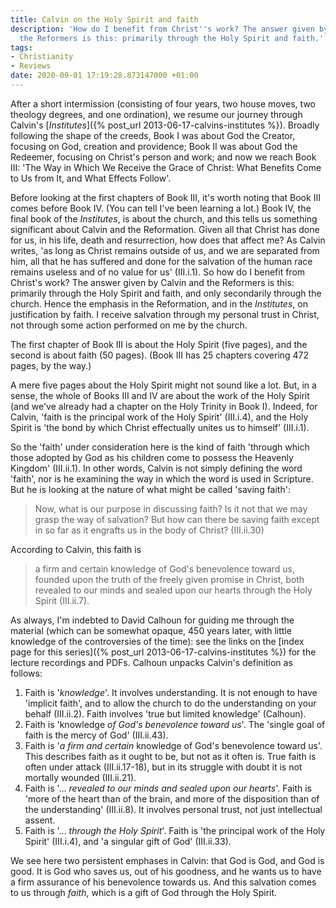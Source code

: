 ```yaml
---
title: Calvin on the Holy Spirit and faith
description: 'How do I benefit from Christ''s work? The answer given by Calvin and
  the Reformers is this: primarily through the Holy Spirit and faith.'
tags:
- Christianity
- Reviews
date: 2020-09-01 17:19:28.873147000 +01:00
---
```

After a short intermission (consisting of four years, two house moves, two theology degrees, and one ordination), we resume our journey through Calvin's [_Institutes_]({% post_url 2013-06-17-calvins-institutes %}). Broadly following the shape of the creeds, Book I was about God the Creator, focusing on God, creation and providence; Book II was about God the Redeemer, focusing on Christ's person and work; and now we reach Book III: 'The Way in Which We Receive the Grace of Christ: What Benefits Come to Us from It, and What Effects Follow'.

Before looking at the first chapters of Book III, it's worth noting that Book III comes before Book IV. (You can tell I've been learning a lot.) Book IV, the final book of the _Institutes_, is about the church, and this tells us something significant about Calvin and the Reformation. Given all that Christ has done for us, in his life, death and resurrection, how does that affect me? As Calvin writes, 'as long as Christ remains outside of us, and we are separated from him, all that he has suffered and done for the salvation of the human race remains useless and of no value for us' (III.i.1). So how do I benefit from Christ's work? The answer given by Calvin and the Reformers is this: primarily through the Holy Spirit and faith, and only secondarily through the church. Hence the emphasis in the Reformation, and in the _Institutes_, on justification by faith. I receive salvation through my personal trust in Christ, not through some action performed on me by the church.

The first chapter of Book III is about the Holy Spirit (five pages), and the second is about faith (50 pages). (Book III has 25 chapters covering 472 pages, by the way.)

A mere five pages about the Holy Spirit might not sound like a lot. But, in a sense, the whole of Books III and IV are about the work of the Holy Spirit (and we've already had a chapter on the Holy Trinity in Book I). Indeed, for Calvin, 'faith is the principal work of the Holy Spirit' (III.i.4), and the Holy Spirit is 'the bond by which Christ effectually unites us to himself' (III.i.1).

So the 'faith' under consideration here is the kind of faith 'through which those adopted by God as his children come to possess the Heavenly Kingdom' (III.ii.1). In other words, Calvin is not simply defining the word 'faith', nor is he examining the way in which the word is used in Scripture. But he is looking at the nature of what might be called 'saving faith':

> Now, what is our purpose in discussing faith? Is it not that we may grasp the way of salvation? But how can there be saving faith except in so far as it engrafts us in the body of Christ? (III.ii.30)

According to Calvin, this faith is

> a firm and certain knowledge of God's benevolence toward us, founded upon the truth of the freely given promise in Christ, both revealed to our minds and sealed upon our hearts through the Holy Spirit (III.ii.7).

As always, I'm indebted to David Calhoun for guiding me through the material (which can be somewhat opaque, 450 years later, with little knowledge of the controversies of the time): see the links on the [index page for this series]({% post_url 2013-06-17-calvins-institutes %}) for the lecture recordings and PDFs. Calhoun unpacks Calvin's definition as follows:

1. Faith is '_knowledge_'. It involves understanding. It is not enough to have 'implicit faith', and to allow the church to do the understanding on your behalf (III.ii.2). Faith involves 'true but limited knowledge' (Calhoun).
1. Faith is 'knowledge _of God's benevolence toward us_'. The 'single goal of faith is the mercy of God' (III.ii.43).
1. Faith is '_a firm and certain_ knowledge of God's benevolence toward us'. This describes faith as it ought to be, but not as it often is. True faith is often under attack (III.ii.17-18), but in its struggle with doubt it is not mortally wounded (III.ii.21).
1. Faith is '... _revealed to our minds and sealed upon our hearts_'. Faith is 'more of the heart than of the brain, and more of the disposition than of the understanding' (III.ii.8). It involves personal trust, not just intellectual assent.
1. Faith is '... _through the Holy Spirit_'. Faith is 'the principal work of the Holy Spirit' (III.i.4), and 'a singular gift of God' (III.ii.33).

We see here two persistent emphases in Calvin: that God is God, and God is good. It is God who saves us, out of his goodness, and he wants us to have a firm assurance of his benevolence towards us. And this salvation comes to us through _faith_, which is a gift of God through the Holy Spirit.
